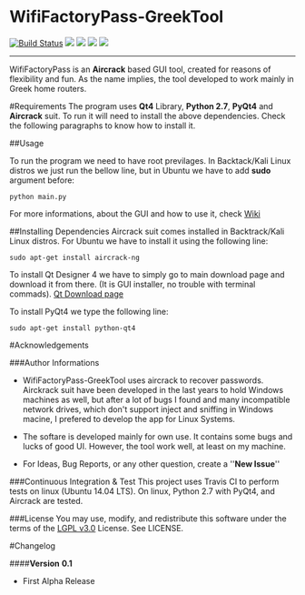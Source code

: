 WifiFactoryPass-GreekTool 
================================
[![Build Status](https://travis-ci.org/GeorgeGkas/WifiFactoryPass-GreekTool.svg)](https://travis-ci.org/GeorgeGkas/WifiFactoryPass-GreekTool) ![](https://img.shields.io/badge/health-100%25-yellowgreen.svg?style=flat-square) ![](https://img.shields.io/badge/version-0.1-blue.svg?style=flat-square)  ![](https://img.shields.io/badge/python-2.7-blue.svg?style=flat-square) ![](https://img.shields.io/badge/licence-LGPL%20v3.0-green.svg?style=flat-square) 

----------
WifiFactoryPass is an **Aircrack** based GUI tool,  created for reasons of flexibility and fun. As the name implies, the tool developed to work mainly in Greek home routers. 

#Requirements
The program uses **Qt4** Library, **Python 2.7**, **PyQt4** and **Aircrack** suit.
To run it will need to install the above dependencies. Check the following  paragraphs to know how to install it.

##Usage

To run the program we need to have root previlages. In Backtack/Kali Linux distros we just run the bellow line, but in Ubuntu we have to add **sudo** argument before:

	python main.py

For more informations, about the GUI and how to use it, check [Wiki](https://github.com/GeorgeGkas/WifiFactoryPass-GreekTool/wiki)


##Installing Dependencies
Aircrack suit comes installed in Backtrack/Kali Linux distros. For Ubuntu we have to install it using the following line:

	sudo apt-get install aircrack-ng

To install Qt Designer 4 we have to simply go to main download page and download it from there. (It is GUI installer, no trouble with terminal commads).  [Qt Download page](http://www.qt.io/download/)

To install PyQt4 we type the following line:

	sudo apt-get install python-qt4


#Acknowledgements

###Author Informations
 * WifiFactoryPass-GreekTool uses aircrack to recover passwords. Airckrack suit have been developed in the last years to hold Windows machines as well, but after a lot of bugs I found and many incompatible network drives, which don't support inject and sniffing in Windows macine, I prefered to develop the app for Linux Systems.
 
 * The softare is developed mainly for own use. It contains some bugs and lucks of good UI. However, the tool work well, at least on my machine. 

 * For Ideas, Bug Reports, or any other question, create a ''**New Issue**''

###Continuous Integration & Test
This project uses Travis CI to perform tests on linux (Ubuntu 14.04 LTS). On linux, Python 2.7 with PyQt4, and Aircrack are tested.

###License
You may use, modify, and redistribute this software under the terms of the [LGPL v3.0](http://www.gnu.org/licenses/lgpl-3.0.html) License. See LICENSE.

#Changelog

####**Version**  **0.1**

 - First Alpha Release


